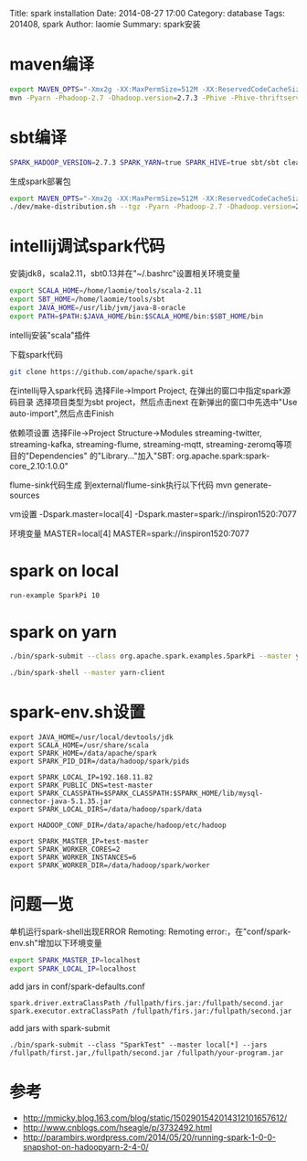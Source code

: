 Title: spark installation
Date: 2014-08-27 17:00
Category: database
Tags: 201408, spark 
Author: laomie
Summary: spark安装

maven编译
================
```bash
export MAVEN_OPTS="-Xmx2g -XX:MaxPermSize=512M -XX:ReservedCodeCacheSize=512m"
mvn -Pyarn -Phadoop-2.7 -Dhadoop.version=2.7.3 -Phive -Phive-thriftserver -Psparkr -DskipTests clean package
```

sbt编译
======================
```bash
SPARK_HADOOP_VERSION=2.7.3 SPARK_YARN=true SPARK_HIVE=true sbt/sbt clean assembly
```

生成spark部署包
```bash
export MAVEN_OPTS="-Xmx2g -XX:MaxPermSize=512M -XX:ReservedCodeCacheSize=512m"
./dev/make-distribution.sh --tgz -Pyarn -Phadoop-2.7 -Dhadoop.version=2.7.3 -Phive -Phive-thriftserver -Psparkr -DskipTests
```

intellij调试spark代码
=============================
安装jdk8，scala2.11，sbt0.13并在"~/.bashrc"设置相关环境变量
```bash
export SCALA_HOME=/home/laomie/tools/scala-2.11
export SBT_HOME=/home/laomie/tools/sbt
export JAVA_HOME=/usr/lib/jvm/java-8-oracle
export PATH=$PATH:$JAVA_HOME/bin:$SCALA_HOME/bin:$SBT_HOME/bin
```

intellij安装"scala"插件

下载spark代码
```bash
git clone https://github.com/apache/spark.git
```

在intellij导入spark代码
  选择File->Import Project, 在弹出的窗口中指定spark源码目录
  选择项目类型为sbt project，然后点击next
  在新弹出的窗口中先选中"Use auto-import",然后点击Finish

依赖项设置
  选择File->Project Structure->Modules 
  streaming-twitter, streaming-kafka, streaming-flume, streaming-mqtt, streaming-zeromq等项目的"Dependencies"
  的"Library..."加入"SBT: org.apache.spark:spark-core_2.10:1.0.0"

flume-sink代码生成
  到external/flume-sink执行以下代码
  mvn generate-sources

vm设置
  -Dspark.master=local[4]
  -Dspark.master=spark://inspiron1520:7077

环境变量
  MASTER=local[4]
  MASTER=spark://inspiron1520:7077

spark on local
====================
```bash
run-example SparkPi 10
```

spark on yarn
=======================
```bash
./bin/spark-submit --class org.apache.spark.examples.SparkPi --master yarn --deploy-mode cluster --num-executors 5 --driver-memory 2g --executor-memory 1g --executor-cores 3 --queue thequeue lib/spark-examples*.jar 20

./bin/spark-shell --master yarn-client
```

spark-env.sh设置
===================================
```
export JAVA_HOME=/usr/local/devtools/jdk
export SCALA_HOME=/usr/share/scala
export SPARK_HOME=/data/apache/spark
export SPARK_PID_DIR=/data/hadoop/spark/pids

export SPARK_LOCAL_IP=192.168.11.82
export SPARK_PUBLIC_DNS=test-master
export SPARK_CLASSPATH=$SPARK_CLASSPATH:$SPARK_HOME/lib/mysql-connector-java-5.1.35.jar
export SPARK_LOCAL_DIRS=/data/hadoop/spark/data

export HADOOP_CONF_DIR=/data/apache/hadoop/etc/hadoop

export SPARK_MASTER_IP=test-master
export SPARK_WORKER_CORES=2
export SPARK_WORKER_INSTANCES=6
export SPARK_WORKER_DIR=/data/hadoop/spark/worker
```

问题一览
===================
单机运行spark-shell出现ERROR Remoting: Remoting error:，在"conf/spark-env.sh"增加以下环境变量
```bash
export SPARK_MASTER_IP=localhost
export SPARK_LOCAL_IP=localhost
```
add jars in conf/spark-defaults.conf
```
spark.driver.extraClassPath /fullpath/firs.jar:/fullpath/second.jar
spark.executor.extraClassPath /fullpath/firs.jar:/fullpath/second.jar
```
add jars with spark-submit
```
./bin/spark-submit --class "SparkTest" --master local[*] --jars /fullpath/first.jar,/fullpath/second.jar /fullpath/your-program.jar
```

参考
===============
* <http://mmicky.blog.163.com/blog/static/1502901542014312101657612/>
* <http://www.cnblogs.com/hseagle/p/3732492.html>
* <http://parambirs.wordpress.com/2014/05/20/running-spark-1-0-0-snapshot-on-hadoopyarn-2-4-0/>
